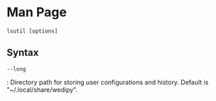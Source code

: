 # Man Page

`lsutil [options]`

## Syntax

`--long`

: Directory path for storing user configurations and history. Default is "~/.local/share/wedipy".

